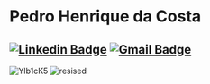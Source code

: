 # Pedro Henrique da Costa
## [![Linkedin Badge](https://img.shields.io/badge/-Pedro%20Henrique-0077b5?style=flat-square&logo=Linkedin&logoColor=white&link=https://www.linkedin.com/in/devpedrohenrique/)](https://www.linkedin.com/in/devpedrohenrique/) [![Gmail Badge](https://img.shields.io/badge/-devpedrohenrique@gmail.com-0077b5?style=flat-square&logo=Gmail&logoColor=white&link=mailto:diego.schell.f@gmail.com)](mailto:devpedrohenrique@gmail.com)
![Ylb1cK5](https://user-images.githubusercontent.com/55585540/108519561-823c6380-72a8-11eb-9d8b-618f348eed3a.gif)
![resised](https://user-images.githubusercontent.com/55585540/108519214-32f63300-72a8-11eb-9491-08d785aaf1da.gif)


<!--
**CostaPedroHenrique/CostaPedroHenrique** is a ✨ _special_ ✨ repository because its `README.md` (this file) appears on your GitHub profile.

Here are some ideas to get you started:

- 🔭 I’m currently working on ...
- 🌱 I’m currently learning ...
- 👯 I’m looking to collaborate on ...
- 🤔 I’m looking for help with ...
- 💬 Ask me about ...
- 📫 How to reach me: ...
- 😄 Pronouns: ...
- ⚡ Fun fact: ...
-->
